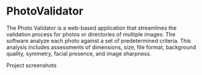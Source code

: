 # PhotoValidator
The Photo Validator is a web-based application that streamlines the validation process for photos or directories of multiple images. The software analyze each photo against a set of predetermined criteria. 
This analysis includes assessments of dimensions, size, file format, background quality, symmetry, facial presence, and image sharpness.

Project screenshots
